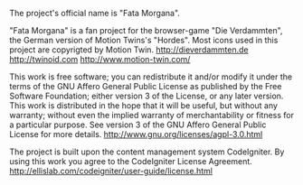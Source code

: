 The project's official name is "Fata Morgana". 

"Fata Morgana" is a fan project for the browser-game "Die Verdammten", the German version of Motion Twins's "Hordes". Most icons used in this project are copyrigted by Motion Twin.
http://dieverdammten.de
http://twinoid.com
http://www.motion-twin.com/

This work is free software; you can redistribute it and/or modify it under the terms of the GNU Affero General Public License as published by the Free Software Foundation; either version 3 of the License, or any later version. This work is distributed in the hope that it will be useful, but without any warranty; without even the implied warranty of merchantability or fitness for a particular purpose. See version 3 of the GNU Affero General Public License for more details.
http://www.gnu.org/licenses/agpl-3.0.html

The project is built upon the content management system CodeIgniter. By using this work you agree to the CodeIgniter License Agreement.
http://ellislab.com/codeigniter/user-guide/license.html

